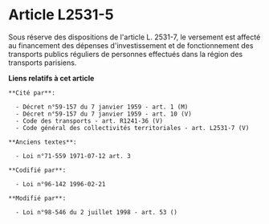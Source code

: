 # Article L2531-5

Sous réserve des dispositions de l'article L. 2531-7, le versement est affecté au financement des dépenses d'investissement
et de fonctionnement des transports publics réguliers de personnes effectués dans la région des transports parisiens.

**Liens relatifs à cet article**

	**Cité par**:

	  - Décret n°59-157 du 7 janvier 1959 - art. 1 (M)
	  - Décret n°59-157 du 7 janvier 1959 - art. 10 (V)
	  - Code des transports - art. R1241-36 (V)
	  - Code général des collectivités territoriales - art. L2531-7 (V)

	**Anciens textes**:

	  - Loi n°71-559 1971-07-12 art. 3

	**Codifié par**:

	  - Loi n°96-142 1996-02-21

	**Modifié par**:

	  - Loi n°98-546 du 2 juillet 1998 - art. 53 ()
